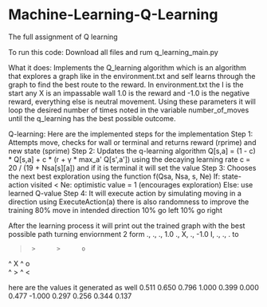 # Machine-Learning-Q-Learning
The full assignment of Q learning 

To run this code: 
Download all files and rum q_learning_main.py

What it does:
Implements the Q_learning algorithm which is an algorithm that explores a graph like in the environment.txt and self learns through the graph to find the best route to the reward. In environment.txt the I is the start any X is an impassable wall 1.0 is the reward and -1.0 is the negative reward, everything else is neutral movement. Using these parameters it will loop the desired number of times noted in the variable number_of_moves until the q_learning has the best possible outcome.

Q-learning:
Here are the implemented steps for the implementation
Step 1:
Attempts move, checks for wall or terminal and returns reward (rprime) and new state (sprime)
Step 2:
Updates the q-learning algorithm Q[s,a] = (1 - c) * Q[s,a] + c * (r + γ * max_a' Q[s',a']) using the decaying learning rate c = 20 / (19 + Nsa[s][a]) and if it is terminal it will set the value
Step 3:
Chooses the next best exploration using the function f(Qsa, Nsa, s, Ne) 
If: state-action visited < Ne: optimistic value = 1 (encourages exploration)
Else: use learned Q-value
Step 4:
It will execute action by simulating moving in a direction using ExecuteAction(a) there is also randomness to improve the training 
80% move in intended direction 
10% go left 
10% go right

After the learning process it will print out the trained graph with the best possible path turning enviornment 2 form
., ., .,  1.0
., X, ., -1.0
I, ., .,    .
to

>      >      >      o     
^      X      ^      o     
^      >      ^      < 

here are the values it generated as well 
 0.511  0.650  0.796  1.000
 0.399  0.000  0.477 -1.000
 0.297  0.256  0.344  0.137
